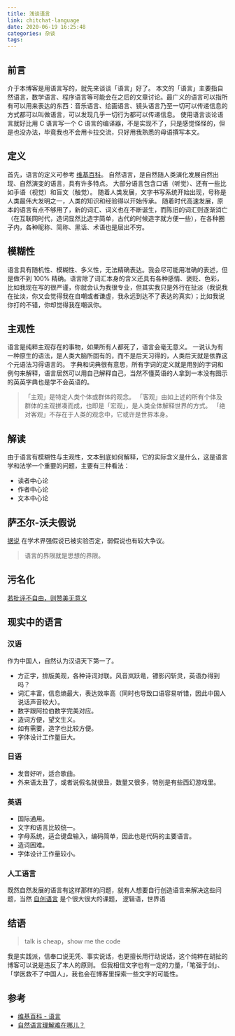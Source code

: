 ```yaml
---
title: 浅谈语言
link: chitchat-language
date: 2020-06-19 16:25:48
categories: 杂谈
tags: 
---
```


## 前言

介于本博客是用语言写的，就先来谈谈「语言」好了。
本文的「语言」主要指自然语言，数学语言、程序语言等可能会在之后的文章讨论。最广义的语言可以指所有可以用来表达的东西：音乐语言、绘画语言、镜头语言乃至一切可以传递信息的方式都可以叫做语言，可以发现几乎一切行为都可以传递信息。
使用语言谈论语言就好比用 C 语言写一个 C 语言的编译器，不是实现不了，只是感觉怪怪的，但是也没办法，毕竟我也不会用卡拉交流，只好用我熟悉的母语撰写本文。

## 定义

首先，语言的定义可参考 [维基百科](https://zh.wikipedia.org/wiki/%E8%AF%AD%E8%A8%80)。
自然语言，是自然随人类演化发展自然出现、自然演变的语言，具有许多特点。
大部分语言包含口语（听觉）、还有一些比如手语（视觉）和盲文（触觉）。
随着人类发展，文字书写系统开始出现，号称是人类最伟大发明之一，人类的知识和经验得以开始传承。
随着时代高速发展，原本的语言有点不够用了，新的词汇、词义也在不断诞生，而陈旧的词汇则逐渐消亡（在互联网时代，造词显然比造字简单，古代的时候造字就方便一些），在各种圈子内，各种昵称、简称、黑话、术语也是层出不穷。

## 模糊性

语言具有随机性、模糊性、多义性，无法精确表达。我会尽可能用准确的表述，但是做不到 100% 精确。语言除了词汇本身的含义还具有各种感情、褒贬、色彩，比如我现在写的很严谨，你就会认为我很专业，但其实我只是外行在扯淡（我说我在扯淡，你又会觉得我在自嘲或者谦虚，我永远到达不了表达的真实）；比如我说你打的不错，你却觉得我在嘲讽你。

## 主观性

语言是纯粹主观存在的事物，如果所有人都死了，语言会毫无意义。
一说认为有一种原生的语法，是人类大脑所固有的，而不是后天习得的，人类后天就是依靠这个元语法习得语言的。
字典和词典很有意思，所有字词的定义就是用别的字词和例句来解释，语言居然可以用自己解释自己，当然不懂英语的人拿到一本没有图示的英英字典也是学不会英语的。

>「主观」是特定人类个体或群体的观念。
>「客观」由如上述的所有个体及群体的主观拼凑而成，也即是「宏观」，是人类全体解释世界的方式。
>「绝对客观」不存在于人类的观念中，它或许是世界本身。

## 解读

由于语言有模糊性与主观性，文本到底如何解释，它的实际含义是什么，这是语言学和法学一个重要的问题，主要有三种看法：

- 读者中心论
- 作者中心论
- 文本中心论

## 萨丕尔-沃夫假说

[据说](https://www.zhihu.com/question/21810457) 在学术界强假说已被实验否定，弱假说也有较大争议。

> 语言的界限就是思想的界限。

## 污名化

[若批评不自由，则赞美无意义](https://www.zhihu.com/question/317692887/answer/1124340839)

## 现实中的语言

### 汉语

作为中国人，自然认为汉语天下第一了。

- 方正字，排版美观，各种诗词对联。风音岚跃竜，镖影闪斩灵，英语办得到吗？
- 词汇丰富，信息熵最大，表达效率高（同时也导致口语容易听错，因此中国人说话声音较大）。
- 数字跟阿拉伯数字完美对应。
- 造词方便，望文生义。
- 如有需要，造字也比较方便。
- 字体设计工作量巨大。

### 日语

- 发音好听，适合歌曲。
- 外来语太丑了，或者说假名就很丑，数量又很多，特别是有些西幻游戏里。

### 英语

- 国际通用。
- 文字和语言比较统一。
- 字母系统，适合键盘输入，编码简单，因此也是代码的主要语言。
- 造词困难。
- 字体设计工作量较小。

### 人工语言

既然自然发展的语言有这样那样的问题，就有人想要自行创造语言来解决这些问题，当然 [自创语言](https://www.zhihu.com/question/20794275) 是个很大很大的课题，
逻辑语，世界语

## 结语

> talk is cheap，show me the code

我是实践派，信奉口说无凭、事实说话，也更擅长用行动说话，这个纯粹在胡扯的博客可以说是违反了本人的原则。
但我相信文字也有一定的力量，「笔强于剑」、「学医救不了中国人」，我也会在博客里探索一些文字的可能性。

## 参考

- [维基百科 - 语言](https://zh.wikipedia.org/wiki/%E8%AA%9E%E8%A8%80)
- [自然语言理解难在哪儿？](https://zhuanlan.zhihu.com/p/96801863)